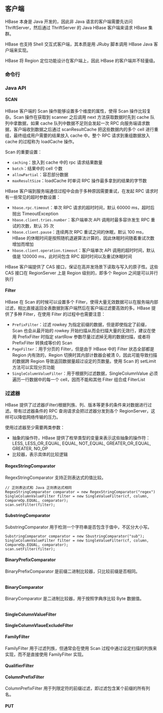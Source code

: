 ## 客户端

HBase 本身是 Java 开发的，因此非 Java 语言的客户端需要先访问 ThriftServer，然后通过 ThriftServer 的 Java HBase 客户端来请求 HBase 集群。

HBase 也支持 Shell 交互式客户端，其本质是用 JRuby 脚本调用 HBase Java 客户端来实现。

HBase 将 Region 定位功能设计在客户端上，因此 HBase 的客户端并不轻量级。


### 命令行

### Java API

#### SCAN

HBase 客户端的 Scan 操作能够设置多个维度的属性，使得 Scan 操作比较复杂。Scan 操作在获取到 scanner 之后调用 next 方法获取数据时先到 cache 队列中拿数据，如果 cache 队列中数据不足则会发起一次 RPC 向服务端请求数据，客户端收到数据之后通过 scanResultCache 把这些数据内的多个 cell 进行重组，最终组成用户需要的结果放入 cache 中。整个 RPC 请求到重组数据放入 cache 的过程称为 loadCache 操作。

Scan 的重要设置：
- ```caching```：放入到 cache 中的 rpc 请求结果数量
- ```batch```：结果中的 cell 个数
- ```allowPartial```：容忍部分数据
- ```maxResultSize```：loadCache 时单词 RPC 操作最多拿到的结果的字节数

HBase 客户端到服务端通信过程中会由于多种原因需要重试，在发起 RPC 请求时有一些常见的超时参数设置：
- ```hbase.rpc.timeout```：单次 RPC 请求的超时时间，默认 60000 ms，超时后抛出 TimeoutException
- ```hbase.client.tries.number```：客户端单次 API 调用时最多容许发生 RPC 重试的次数，默认 35 次
- ```hbase.client.pause```：连续两次 RPC 重试之间的休眠，默认 100 ms，HBase 的休眠时间是按照随机退避算法计算的，因此休眠时间随着重试次数增加而增加
- ```hbase.client.operation.timeout```：客户端单次 API 调用的超时时间，默认值是 120000 ms，此时间包含 RPC 超时时间以及重试休眠时间

HBase 客户端提供了 CAS 接口，保证在高并发场景下读取与写入的原子性。这些 CAS 接口在 RegionServer 上是 Region 级别的，即多个 Region 之间是可以并行执行

#### Filter

HBase 在 Scan 的时候可以设置多个 Filter，使得大量无效数据可以在服务端内部过滤，相比直接返回全表数据到客户端然后在客户端过滤要高效的多。HBase 提供了多种 Filter，在使用 Filter 的过程中也需要注意：
- ```PrefixFilter```：过滤 rowkey 为指定前缀的数据，但是即使指定了前缀，Scan 也会从最开始的 rowkey 开始扫描从而会扫描大量的无效行，建议在使用 PrefixFilter 时指定 startRow 参数尽量过滤掉无用的数据扫描，或者将 PrefixFilter 转换成等价的 Scan
- ```PageFilter```：用于分页的 Filter，但是由于 HBase 中的 Filter 状态全部都是 Region 内有效的，Region 切换时其内部计数器会被清 0，因此可能导致扫描的数据跨 Region 导致返回数据量超过设定的页数量。使用 Scan 的 setLimit 方法可以实现分页功能
- ```SingleColumnValueFilter```：用于根据列过滤数据，SingleColumnValue 必须遍历一行数据中的每一个 cell，因而不能和其他 Filter 组合成 FilterList

### 过滤器
HBase 提供了过滤器(Filter)根据列族、列、版本等更多的条件来对数据进行过滤。带有过滤器条件的 RPC 查询请求会把过滤器分发到各个 RegionServer，这样可以降低网络传输的压力。

使用过滤器至少需要两类参数：
- 抽象的操作符，HBase 提供了枚举类型的变量来表示这些抽象的操作符：LESS, LESS_OR_EQUAL, EQUAL, NOT_EQUAL, GREATER_OR_EQUAL, GREATER, NO_OP
- 比较器，表示具体的比较逻辑
#### RegexStringComparator
RegexStringComparator 支持正则表达式的值比较。
```
// 正则表达式和 Java 正则表达式相同
RegexStringComparator comparator = new RegexStringComparator("regex")
SingleColumnValueFilter filter = new SingleValueFilter(cf, column, CompareOp.EQUAL, comparator);
scan.setFilter(filter);
```
#### SubstringComparator
SubstringComparator 用于检测一个字符串是否包含于值中，不区分大小写。
```
SubstringComparator comparator = new SbustringComparator("sub");
SingleColumnValueFilter filter = new SingleValueFilter(cf, column, CompareOp.EQUAL, comparator);
scan.setFilter(filter);
```
#### BinaryPrefixComparator
BinaryPrefixComparator 是前缀二进制比较器，只比较前缀是否相同。
```

```
#### BinaryComparator
BinaryComparator 是二进制比较器，用于按照字典序比较 Byte 数据值。
```
```
#### SingleColumnValueFilter
#### SingleColumnVlaueExcludeFilter
#### FamilyFilter
FamilyFilter 用于过滤列族，但通常会在使用 Scan 过程中通过设定扫描的列族来实现，而不是直接使用 FamilyFilter 实现。
#### QualifierFilter
#### ColumnPrefixFilter
ColumnPrefixFilter 用于列限定符的前缀过滤，即过滤包含某个前缀的所有列名。

#### PUT


